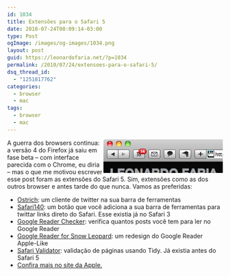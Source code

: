 ```yaml
---
id: 1034
title: Extensões para o Safari 5
date: 2010-07-24T00:09:14-03:00
type: Post
ogImage: /images/og-images/1034.png
layout: post
guid: https://leonardofaria.net/?p=1034
permalink: /2010/07/24/extensoes-para-o-safari-5/
dsq_thread_id:
  - "1251817762"
categories:
  - browser
  - mac
tags:
  - browser
  - mac
---
```

<img src="/wp-content/uploads/2010/07/safari5.jpg" align="right" /> A guerra dos browsers continua: a versão 4 do Firefox já saiu em fase beta – com interface parecida com o Chrome, eu diria – mas o que me motivou escrever esse post foram as extensões do Safari 5. Sim, extensões como as dos outros browser e antes tarde do que nunca. Vamos as preferidas:

* [Ostrich](http://ostrichapp.com/): um cliente de twitter na sua barra de ferramentas
* [Safari140](http://www.newsfirex.com/safari140/): um botão que você adiciona a sua barra de ferramentas para twittar links direto do Safari. Esse existia já no Safari 3
* [Google Reader Checker](http://rafeed.me/safari-extensions/greader-checker/): verifica quantos posts você tem para ler no Google Reader
* [Google Reader for Snow Leopard](http://mariusth.channelwood.org/SafariExtensions/): um redesign do Google Reader Apple-Like
* [Safari Validator](http://zappatic.net/projects/safarivalidator): validação de páginas usando Tidy. Já existia antes do Safari 5
* [Confira mais no site da Apple.](http://extensions.apple.com/)
